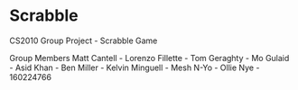# Scrabble
CS2010 Group Project - Scrabble Game

Group Members
  Matt Cantell - 
  Lorenzo Fillette - 
  Tom Geraghty - 
  Mo Gulaid - 
  Asid Khan - 
  Ben Miller - 
  Kelvin Minguell - 
  Mesh N-Yo - 
  Ollie Nye - 160224766
